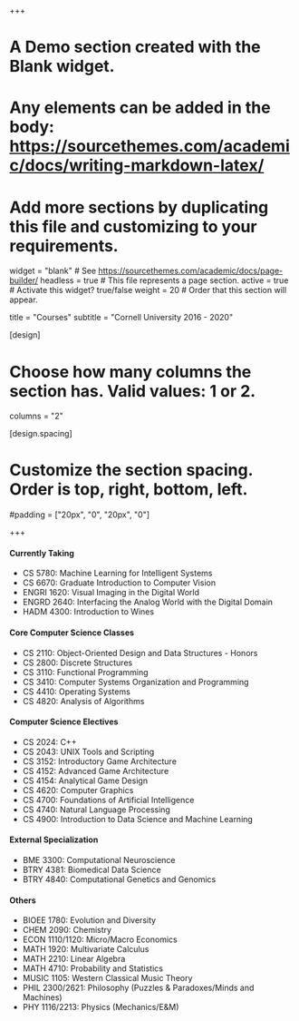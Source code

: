 +++
# A Demo section created with the Blank widget.
# Any elements can be added in the body: https://sourcethemes.com/academic/docs/writing-markdown-latex/
# Add more sections by duplicating this file and customizing to your requirements.

widget = "blank"  # See https://sourcethemes.com/academic/docs/page-builder/
headless = true  # This file represents a page section.
active = true  # Activate this widget? true/false
weight = 20  # Order that this section will appear.

title = "Courses"
subtitle = "Cornell University 2016 - 2020"

[design]
  # Choose how many columns the section has. Valid values: 1 or 2.
  columns = "2"

[design.spacing]
  # Customize the section spacing. Order is top, right, bottom, left.
  #padding = ["20px", "0", "20px", "0"]

+++

#### Currently Taking

- CS 5780: Machine Learning for Intelligent Systems
- CS 6670: Graduate Introduction to Computer Vision
- ENGRI 1620: Visual Imaging in the Digital World
- ENGRD 2640: Interfacing the Analog World with the Digital Domain
- HADM 4300: Introduction to Wines

#### Core Computer Science Classes

- CS 2110: Object-Oriented Design and Data Structures - Honors 
- CS 2800: Discrete Structures 
- CS 3110: Functional Programming 
- CS 3410: Computer Systems Organization and Programming 
- CS 4410: Operating Systems 
- CS 4820: Analysis of Algorithms 

#### Computer Science Electives

- CS 2024: C++  
- CS 2043: UNIX Tools and Scripting 
- CS 3152: Introductory Game Architecture 
- CS 4152: Advanced Game Architecture
- CS 4154: Analytical Game Design  
- CS 4620: Computer Graphics
- CS 4700: Foundations of Artificial Intelligence
- CS 4740: Natural Language Processing
- CS 4900: Introduction to Data Science and Machine Learning

#### External Specialization

- BME 3300: Computational Neuroscience 
- BTRY 4381: Biomedical Data Science 
- BTRY 4840: Computational Genetics and Genomics

#### Others

- BIOEE 1780: Evolution and Diversity 
- CHEM 2090: Chemistry
- ECON 1110/1120: Micro/Macro Economics
- MATH 1920: Multivariate Calculus 
- MATH 2210: Linear Algebra 
- MATH 4710: Probability and Statistics 
- MUSIC 1105: Western Classical Music Theory 
- PHIL 2300/2621: Philosophy (Puzzles & Paradoxes/Minds and Machines)
- PHY 1116/2213: Physics (Mechanics/E&M)
